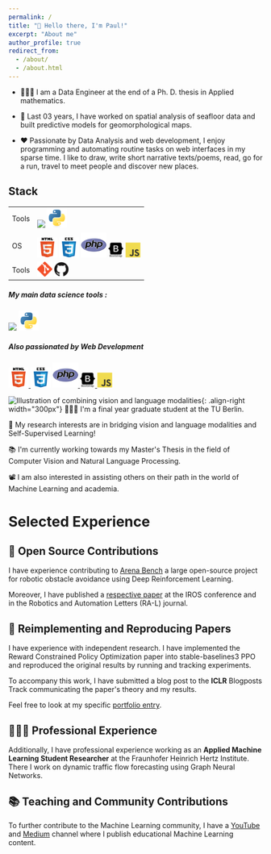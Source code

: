 ```yaml
---
permalink: /
title: "👋 Hello there, I'm Paul!"
excerpt: "About me"
author_profile: true
redirect_from: 
  - /about/
  - /about.html
---
```


- 👨🏻‍💻 I am a Data Engineer at the end of a Ph. D. thesis in Applied mathematics.

- 🔭 Last 03 years, I have worked on spatial analysis of seafloor data and built predictive models for geomorphological maps.

- ❤️ Passionate by Data Analysis and web development, I enjoy programming and automating routine tasks on web interfaces in my sparse time.​ I like to draw, write short narrative texts/poems, read, go for a run, travel to meet people and discover new places. 


## Stack

<table>
<tbody>
<tr>
    <td>Tools</td>
    <td>
        <a>
            <img width = "40" src="https://cdn.jsdelivr.net/gh/devicons/devicon/icons/rstudio/rstudio-original.svg" />
        </a>
        <a>
            <img src="https://raw.githubusercontent.com/devicons/devicon/master/icons/python/python-original.svg" alt="python" width="40"/>
        </a>
    </td>
</tr>
<tr>
    <td>OS</td>
    <td>
        <a> 
          <img src="https://raw.githubusercontent.com/devicons/devicon/master/icons/html5/html5-original-wordmark.svg" alt="html5" width="40" height="40"/> 
        </a> 
        <a> 
          <img src="https://raw.githubusercontent.com/devicons/devicon/master/icons/css3/css3-original-wordmark.svg" alt="css3" width="40" height="40"/> 
        </a>
        <a> 
          <img src="https://raw.githubusercontent.com/devicons/devicon/master/icons/php/php-original.svg" alt="php" width="50" height="50"/> 
        </a>
        <a> 
          <img src="https://raw.githubusercontent.com/devicons/devicon/master/icons/bootstrap/bootstrap-plain-wordmark.svg" alt="bootstrap" width="30" height="30"/> 
        </a>
        <a>
          <img src="https://raw.githubusercontent.com/devicons/devicon/master/icons/javascript/javascript-original.svg" alt="javascript" width="30" height="30"/>
        </a>
    </td>
</tr>
<tr>
    <td>Tools</td>
    <td>
        <a>
            <img src='https://raw.githubusercontent.com/devicons/devicon/master/icons/git/git-original.svg' alt='git icon' width="30" height="30"/>
        </a>
        <a>
            <img src='https://raw.githubusercontent.com/devicons/devicon/master/icons/github/github-original.svg' alt='GitHub icon' width="30" height="30">
        </a>
    </td>
</tr>
</tbody>
</table>
<h5 align="left"> My main data science tools :</h5>
<p align="left"> <img width = "40" src="https://cdn.jsdelivr.net/gh/devicons/devicon/icons/rstudio/rstudio-original.svg" />
<img src="https://raw.githubusercontent.com/devicons/devicon/master/icons/python/python-original.svg" alt="python" width="40"/>

<h5> Also passionated by Web Development </h5>

<a href="https://www.w3.org/html/" target="_blank" rel="noreferrer"> <img src="https://raw.githubusercontent.com/devicons/devicon/master/icons/html5/html5-original-wordmark.svg" alt="html5" width="40" height="40"/> </a> 
<img src="https://raw.githubusercontent.com/devicons/devicon/master/icons/css3/css3-original-wordmark.svg" alt="css3" width="40" height="40"/> </a>
<a href="https://www.php.net" target="_blank" rel="noreferrer"> <img src="https://raw.githubusercontent.com/devicons/devicon/master/icons/php/php-original.svg" alt="php" width="50" height="50"/> </a> <a href="https://www.python.org" target="_blank" rel="noreferrer"> </a> 
<a href="https://getbootstrap.com" target="_blank" rel="noreferrer"> 
<img src="https://raw.githubusercontent.com/devicons/devicon/master/icons/bootstrap/bootstrap-plain-wordmark.svg" alt="bootstrap" width="30" height="30"/> </a>
<a href="https://www.w3schools.com/css/" target="_blank" rel="noreferrer"> 
 <a href="https://developer.mozilla.org/en-US/docs/Web/JavaScript" target="_blank" rel="noreferrer"> 
   <img src="https://raw.githubusercontent.com/devicons/devicon/master/icons/javascript/javascript-original.svg" alt="javascript" width="30" height="30"/> </a>
 </p>


![Illustration of combining vision and language modalities](/images/image_to_text_vis.png){: .align-right width="300px"}
👨🏻‍💻 I'm a final year graduate student at the TU Berlin.

🔬 My research interests are in bridging vision and language modalities and Self-Supervised Learning!

📚 I'm currently working towards my Master's Thesis in the field of Computer Vision and Natural Language Processing.

📽️ I am also interested in assisting others on their path in the world of Machine Learning and academia.

# Selected Experience

## 🤖 Open Source Contributions
I have experience contributing to [Arena Bench](https://github.com/Arena-Rosnav) a large open-source project for robotic obstacle avoidance using Deep Reinforcement Learning.


Moreover, I have published a [respective paper](https://sudo-boris.github.io/publication/2022-Arena-Bench) at the IROS conference and in the Robotics and Automation Letters (RA-L) journal.


## 📜 Reimplementing and Reproducing Papers
I have experience with independent research. I have implemented the Reward Constrained Policy Optimization paper into stable-baselines3 PPO and reproduced the original results by running and tracking experiments.


To accompany this work, I have submitted a blog post to the **ICLR** Blogposts Track communicating the paper's theory and my results.


Feel free to look at my specific [portfolio entry](https://sudo-boris.github.io/portfolio/RCPPO/).


## 👨🏻‍🔬 Professional Experience
Additionally, I have professional experience working as an **Applied Machine Learning Student Researcher** at the Fraunhofer Heinrich Hertz Institute. \
There I work on dynamic traffic flow forecasting using Graph Neural Networks.


## 📚 Teaching and Community Contributions
To further contribute to the Machine Learning community, I have a [YouTube](https://www.youtube.com/@borismeinardus) and [Medium](https://medium.com/@boris.meinardus) channel where I publish educational Machine Learning content.







